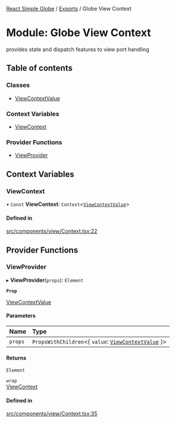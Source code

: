 [React Simple Globe](../README.md) / [Exports](../modules.md) / Globe View Context

# Module: Globe View Context

provides state and dispatch features to view port handling

## Table of contents

### Classes

- [ViewContextValue](../classes/Globe_View_Context.ViewContextValue.md)

### Context Variables

- [ViewContext](Globe_View_Context.md#viewcontext)

### Provider Functions

- [ViewProvider](Globe_View_Context.md#viewprovider)

## Context Variables

### ViewContext

• `Const` **ViewContext**: `Context`<[`ViewContextValue`](../classes/Globe_View_Context.ViewContextValue.md)\>

#### Defined in

[src/components/view/Context.tsx:22](https://github.com/Gaushao/d3-react-globe/blob/d269768/src/components/view/Context.tsx#L22)

## Provider Functions

### ViewProvider

▸ **ViewProvider**(`props`): `Element`

**`Prop`**

[ViewContextValue](../classes/Globe_View_Context.ViewContextValue.md)

#### Parameters

| Name | Type |
| :------ | :------ |
| `props` | `PropsWithChildren`<{ `value`: [`ViewContextValue`](../classes/Globe_View_Context.ViewContextValue.md)  }\> |

#### Returns

`Element`

`wrap`\
[ViewContext](Globe_View_Context.md#viewcontext)

#### Defined in

[src/components/view/Context.tsx:35](https://github.com/Gaushao/d3-react-globe/blob/d269768/src/components/view/Context.tsx#L35)
